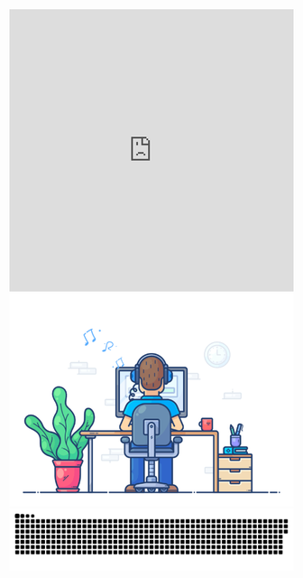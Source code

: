 <iframe src="https://github.com/Munther007/Munther007/blob/main/README.md" frameborder="0" width="100%" height="500px"></iframe>


<img src="220167426-0c5f630e-6d56-4617-9775-71c2bd025b4f.gif" alt="Me">

<img src="218791674-c52db856-24d2-429f-8867-170c365730d1.svg" alt="Me">
